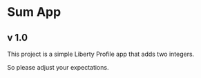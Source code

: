 # Sum App
## v 1.0

This project is a simple Liberty Profile app that adds two integers.  

So please adjust your expectations.

